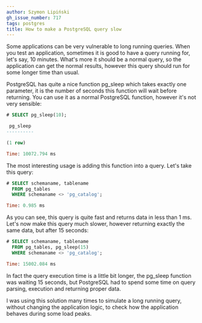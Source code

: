 ```yaml
---
author: Szymon Lipiński
gh_issue_number: 717
tags: postgres
title: How to make a PostgreSQL query slow
---
```


Some applications can be very vulnerable to long running queries. When you test an application, sometimes it is good to have a query running for, let's say, 10 minutes. What's more it should be a normal query, so the application can get the normal results, however this query should run for some longer time than usual.

PostgreSQL has quite a nice function pg_sleep which takes exactly one parameter, it is the number of seconds this function will wait before returning. You can use it as a normal PostgreSQL function, however it's not very sensible:

```sql
# SELECT pg_sleep(10);

 pg_sleep
----------

(1 row)

Time: 10072.794 ms
```

The most interesting usage is adding this function into a query. Let's take this query:

```sql
# SELECT schemaname, tablename
  FROM pg_tables
  WHERE schemaname <> 'pg_catalog';

Time: 0.985 ms
```

As you can see, this query is quite fast and returns data in less than 1 ms. Let's now make this query much slower, however returning exactly the same data, but after 15 seconds:

```sql
# SELECT schemaname, tablename
  FROM pg_tables, pg_sleep(15)
  WHERE schemaname <> 'pg_catalog';

Time: 15002.084 ms
```

In fact the query execution time is a little bit longer, the pg_sleep function was waiting 15 seconds, but PostgreSQL had to spend some time on query parsing, execution and returning proper data.

I was using this solution many times to simulate a long running query, without changing the application logic, to check how the application behaves during some load peaks.
